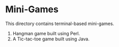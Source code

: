 # Mini-Games
This directory contains terminal-based mini-games.
1. Hangman game built using Perl.
2. A Tic-tac-toe game built using Java.
